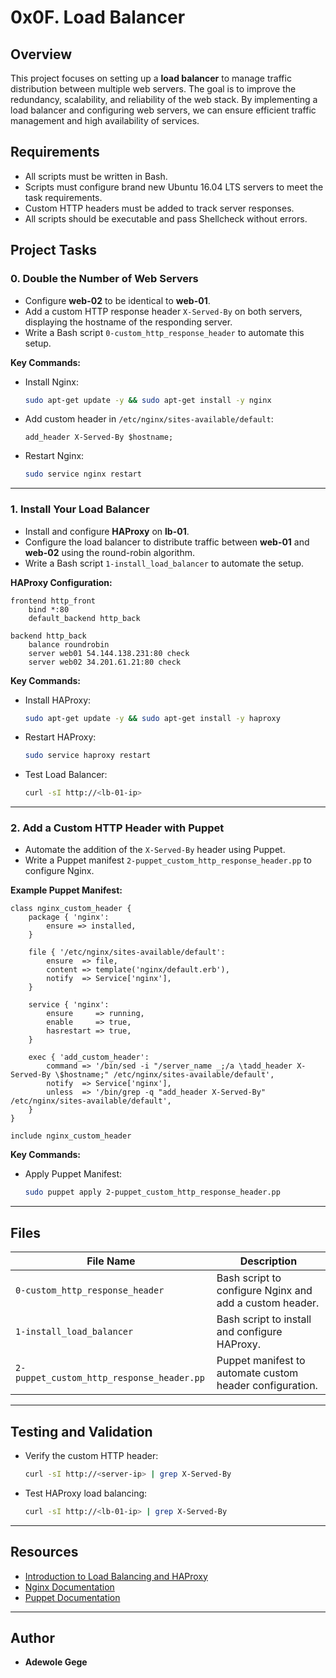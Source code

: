 # 0x0F. Load Balancer

## Overview
This project focuses on setting up a **load balancer** to manage traffic distribution between multiple web servers. The goal is to improve the redundancy, scalability, and reliability of the web stack. By implementing a load balancer and configuring web servers, we can ensure efficient traffic management and high availability of services.

## Requirements
- All scripts must be written in Bash.
- Scripts must configure brand new Ubuntu 16.04 LTS servers to meet the task requirements.
- Custom HTTP headers must be added to track server responses.
- All scripts should be executable and pass Shellcheck without errors.

## Project Tasks

### 0. Double the Number of Web Servers
- Configure **web-02** to be identical to **web-01**.
- Add a custom HTTP response header `X-Served-By` on both servers, displaying the hostname of the responding server.
- Write a Bash script `0-custom_http_response_header` to automate this setup.

**Key Commands:**
- Install Nginx:
  ```bash
  sudo apt-get update -y && sudo apt-get install -y nginx
  ```
- Add custom header in `/etc/nginx/sites-available/default`:
  ```nginx
  add_header X-Served-By $hostname;
  ```
- Restart Nginx:
  ```bash
  sudo service nginx restart
  ```

---

### 1. Install Your Load Balancer
- Install and configure **HAProxy** on **lb-01**.
- Configure the load balancer to distribute traffic between **web-01** and **web-02** using the round-robin algorithm.
- Write a Bash script `1-install_load_balancer` to automate the setup.

**HAProxy Configuration:**
```haproxy
frontend http_front
    bind *:80
    default_backend http_back

backend http_back
    balance roundrobin
    server web01 54.144.138.231:80 check
    server web02 34.201.61.21:80 check
```

**Key Commands:**
- Install HAProxy:
  ```bash
  sudo apt-get update -y && sudo apt-get install -y haproxy
  ```
- Restart HAProxy:
  ```bash
  sudo service haproxy restart
  ```
- Test Load Balancer:
  ```bash
  curl -sI http://<lb-01-ip>
  ```

---

### 2. Add a Custom HTTP Header with Puppet
- Automate the addition of the `X-Served-By` header using Puppet.
- Write a Puppet manifest `2-puppet_custom_http_response_header.pp` to configure Nginx.

**Example Puppet Manifest:**
```puppet
class nginx_custom_header {
    package { 'nginx':
        ensure => installed,
    }

    file { '/etc/nginx/sites-available/default':
        ensure  => file,
        content => template('nginx/default.erb'),
        notify  => Service['nginx'],
    }

    service { 'nginx':
        ensure     => running,
        enable     => true,
        hasrestart => true,
    }

    exec { 'add_custom_header':
        command => '/bin/sed -i "/server_name _;/a \tadd_header X-Served-By \$hostname;" /etc/nginx/sites-available/default',
        notify  => Service['nginx'],
        unless  => '/bin/grep -q "add_header X-Served-By" /etc/nginx/sites-available/default',
    }
}

include nginx_custom_header
```

**Key Commands:**
- Apply Puppet Manifest:
  ```bash
  sudo puppet apply 2-puppet_custom_http_response_header.pp
  ```

---

## Files

| File Name                              | Description                                              |
|---------------------------------------|----------------------------------------------------------|
| `0-custom_http_response_header`       | Bash script to configure Nginx and add a custom header. |
| `1-install_load_balancer`             | Bash script to install and configure HAProxy.           |
| `2-puppet_custom_http_response_header.pp` | Puppet manifest to automate custom header configuration. |

---

## Testing and Validation

- Verify the custom HTTP header:
  ```bash
  curl -sI http://<server-ip> | grep X-Served-By
  ```
- Test HAProxy load balancing:
  ```bash
  curl -sI http://<lb-01-ip> | grep X-Served-By
  ```

---

## Resources
- [Introduction to Load Balancing and HAProxy](https://www.haproxy.org/)
- [Nginx Documentation](https://nginx.org/en/docs/)
- [Puppet Documentation](https://puppet.com/docs/puppet/)

---

## Author
- **Adewole Gege**

